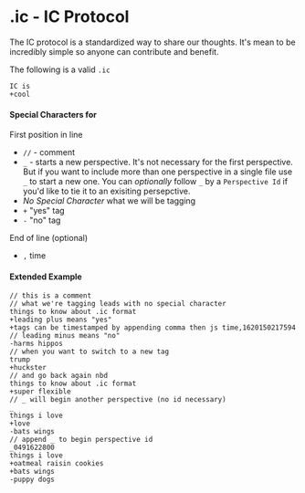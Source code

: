 # .ic - IC Protocol 

The IC protocol is a standardized way to share our thoughts. It's mean to be incredibly simple so anyone can contribute and benefit.

The following is a valid `.ic`
```
IC is
+cool
```

#### Special Characters for 

First position in line

* `//` - comment
* `_` - starts a new perspective. It's not necessary for the first perspective. But if you want to include more than one perspective in a single file use `_` to start a new one.  You can *optionally* follow `_` by a `Perspective Id` if you'd like to tie it to an exisiting persepctive.
* *No Special Character* what we will be tagging
* `+` "yes" tag
* `-` "no" tag

End of line (optional)

* `,` time


#### Extended Example


```
// this is a comment
// what we're tagging leads with no special character
things to know about .ic format
+leading plus means "yes"
+tags can be timestamped by appending comma then js time,1620150217594
// leading minus means "no"
-harms hippos
// when you want to switch to a new tag
trump
+huckster
// and go back again nbd
things to know about .ic format
+super flexible
// _ will begin another perspective (no id necessary)
_
things i love
+love
-bats wings
// append _ to begin perspective id
_0491622800
things i love
+oatmeal raisin cookies
+bats wings
-puppy dogs

```
